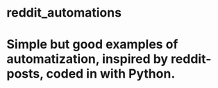 # reddit_automations
# Simple but good examples of automatization, inspired by reddit-posts, coded in with Python.
